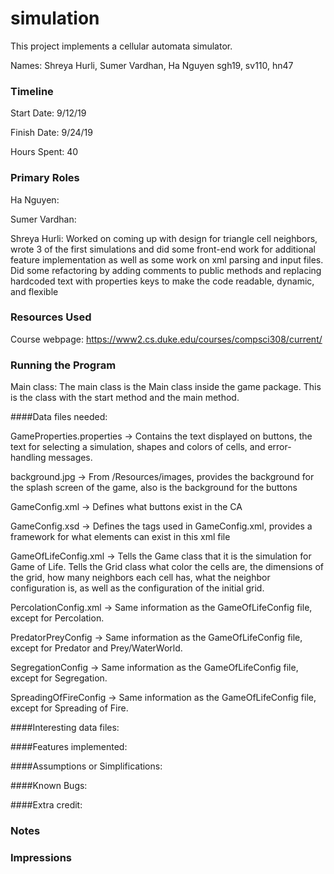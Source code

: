 simulation
====

This project implements a cellular automata simulator.

Names: Shreya Hurli, Sumer Vardhan, Ha Nguyen
sgh19, sv110, hn47

### Timeline

Start Date: 9/12/19

Finish Date: 9/24/19

Hours Spent: 40

### Primary Roles
Ha Nguyen: 

Sumer Vardhan:

Shreya Hurli: Worked on coming up with design for triangle cell neighbors, 
wrote 3 of the first simulations and did some front-end work for additional feature implementation
as well as some work on xml parsing and input files. Did some refactoring by adding comments to public methods and 
replacing hardcoded text with properties keys to make the code readable, dynamic, and flexible


### Resources Used
Course webpage: https://www2.cs.duke.edu/courses/compsci308/current/

### Running the Program

Main class: The main class is the Main class inside the game package. This is the class with the start 
method and the main method.

####Data files needed: 

GameProperties.properties -> Contains the text displayed on buttons, the text for selecting a simulation, shapes and 
colors of cells, and error-handling messages.

background.jpg -> From /Resources/images, provides the background for the splash screen
of the game, also is the background for the buttons

GameConfig.xml -> Defines what buttons exist in the CA

GameConfig.xsd -> Defines the tags used in GameConfig.xml, provides a framework for what elements can exist in
this xml file

GameOfLifeConfig.xml -> Tells the Game class that it is the simulation for Game of Life. Tells the Grid
class what color the cells are, the dimensions of the grid, how many neighbors each cell has, what the
neighbor configuration is, as well as the configuration of the initial grid. 

PercolationConfig.xml -> Same information as the GameOfLifeConfig file, except for Percolation.

PredatorPreyConfig -> Same information as the GameOfLifeConfig file, except for Predator and Prey/WaterWorld.

SegregationConfig -> Same information as the GameOfLifeConfig file, except for Segregation.

SpreadingOfFireConfig -> Same information as the GameOfLifeConfig file, except for Spreading of Fire.

####Interesting data files:

####Features implemented:

####Assumptions or Simplifications:

####Known Bugs:

####Extra credit:


### Notes


### Impressions

